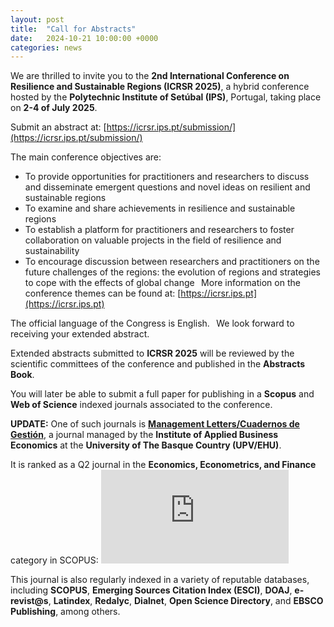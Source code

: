 ```yaml
---
layout: post
title:  "Call for Abstracts"
date:   2024-10-21 10:00:00 +0000
categories: news
---
```


We are thrilled to invite you to the **2nd International Conference on Resilience and Sustainable Regions (ICRSR 2025)**, a hybrid conference hosted by the **Polytechnic Institute of Setúbal (IPS)**, Portugal, taking place on **2-4 of July 2025**. 

Submit an abstract at: [https://icrsr.ips.pt/submission/](https://icrsr.ips.pt/submission/)
 
The main conference objectives are:  
- To provide opportunities for practitioners and researchers to discuss and disseminate emergent
questions and novel ideas on resilient and sustainable regions 
- To examine and share achievements in resilience and sustainable regions 
- To establish a platform for practitioners and researchers to foster collaboration on valuable projects in the field of resilience and sustainability
- To encourage discussion between researchers and practitioners on the future challenges of the regions: the evolution of regions and strategies to cope with the effects of global change 
  
More information on the conference themes can be found at: [https://icrsr.ips.pt](https://icrsr.ips.pt)
 
The official language of the Congress is English. 
  
We look forward to receiving your extended abstract.  
 
Extended abstracts submitted to **ICRSR 2025** will be reviewed by the scientific committees of the conference
and published in the **Abstracts Book**. 

You will later be able to submit a full paper for publishing in a **Scopus** and **Web of Science** indexed journals associated to the conference. 

**UPDATE:**
One of such journals is [**Management Letters/Cuadernos de Gestión**](https://ojs.ehu.eus/index.php/CG/user/setLocale/en_US?source=%2Findex.php%2FCG), a journal managed by the **Institute of Applied Business Economics** at the **University of The Basque Country (UPV/EHU)**.

It is ranked as a Q2 journal in the **Economics, Econometrics, and Finance** category in SCOPUS:
[![SCImago Journal & Country Rank](https://www.scimagojr.com/journal_img.php?id=19400157150)](https://www.scimagojr.com/journalsearch.php?q=19400157150&amp;tip=sid&amp;exact=no)

This journal is also regularly indexed in a variety of reputable databases, including **SCOPUS**, **Emerging Sources Citation Index (ESCI)**, **DOAJ**, **e-revist@s**, **Latindex**, **Redalyc**, **Dialnet**, **Open Science Directory**, and **EBSCO Publishing**, among others.